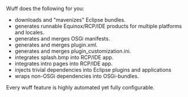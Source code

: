 Wuff does the following for you:
- downloads and "mavenizes" Eclipse bundles.
- generates runnable Equinox/RCP/IDE products for multiple platforms and locales.
- generates and merges OSGi manifests.
- generates and merges plugin.xml.
- generates and merges plugin_customization.ini.
- integrates splash.bmp into RCP/IDE app.
- integrates intro pages into RCP/IDE app.
- injects trivial dependencies into Eclipse plugins and applications
- wraps non-OSGi dependencies into OSGi-bundles.

Every wuff feature is highly automated yet fully configurable.
